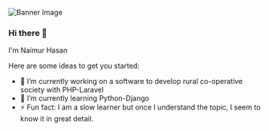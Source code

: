![Banner Image](https://i.ibb.co/ysG7HHD/coding-bg.png)

### Hi there 👋
I'm Naimur Hasan

Here are some ideas to get you started:

- 🔭 I’m currently working on a software to develop rural co-operative society with PHP-Laravel 
- 🌱 I’m currently learning Python-Django
- ⚡ Fun fact: I am a slow learner but once I understand the topic, I seem to know it in great detail.

<!--
**naimurhasan/naimurhasan** is a ✨ _special_ ✨ repository because its `README.md` (this file) appears on your GitHub profile.
- 👯 I’m looking to collaborate on ...
- 🤔 I’m looking for help with ...
- 💬 Ask me about ...
- 📫 How to reach me: ...
- 😄 Pronouns: ...
-->
